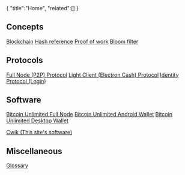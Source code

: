 <div class="cwikmeta">
{
"title":"Home",
"related":[]
}</div>

## Concepts
[Blockchain](blockchain)
[Hash reference](hash__reference)
[Proof of work](proof__of__work)
[Bloom filter](objects/bloom__filter)
## Protocols
[Full Node (P2P) Protocol](protocol)
[Light Client (Electron Cash) Protocol](electrs__protocol)
[Identity Protocol (Login)](identity__protocol)
## Software
[Bitcoin Unlimited Full Node](bu_bitcoind)
[Bitcoin Unlimited Android Wallet](bu_android)
[Bitcoin Unlimited Desktop Wallet](bu_desktop)

[Cwik (This site's software)](cwik) 
## Miscellaneous
[Glossary](glossary)